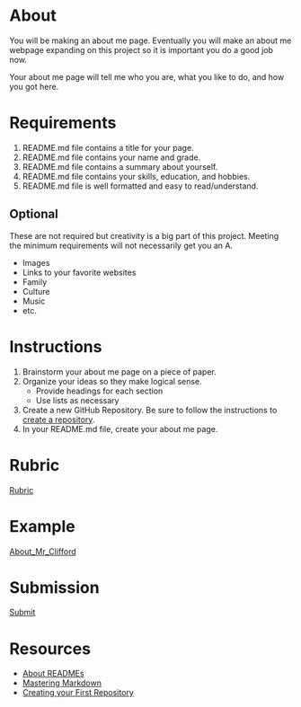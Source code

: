 # About

You will be making an about me page. Eventually you will make an about me webpage expanding on this project so it is important you do a good job now.

Your about me page will tell me who you are, what you like to do, and how you got here.

# Requirements

1. README.md file contains a title for your page.
2. README.md file contains your name and grade.
3. README.md file contains a summary about yourself.
4. README.md file contains your skills, education, and hobbies.
5. README.md file is well formatted and easy to read/understand.

## Optional

These are not required but creativity is a big part of this project. Meeting the minimum requirements will not necessarily get you an A.

- Images
- Links to your favorite websites
- Family
- Culture
- Music
- etc.

# Instructions

1. Brainstorm your about me page on a piece of paper.
2. Organize your ideas so they make logical sense.
    - Provide headings for each section
    - Use lists as necessary
3. Create a new GitHub Repository. Be sure to follow the instructions to [create a repository](https://help.github.com/en/desktop/getting-started-with-github-desktop/creating-your-first-repository-using-github-desktop).
4. In your README.md file, create your about me page.

# Rubric

[Rubric](./Project_2_About_Me_Rubric.pdf)

# Example

[About_Mr_Clifford](./About_Mr_Clifford/)

# Submission

[Submit](https://airtable.com/shr1LN8AyA548UgRa)

# Resources

- [About READMEs](https://help.github.com/en/articles/about-readmes)
- [Mastering Markdown](https://guides.github.com/features/mastering-markdown/)
- [Creating your First Repository](https://help.github.com/en/desktop/getting-started-with-github-desktop/creating-your-first-repository-using-github-desktop)
